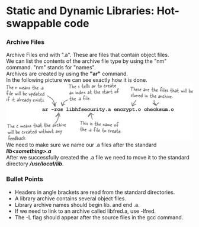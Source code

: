 # Static and Dynamic Libraries: Hot-swappable code

### Archive Files
Archive Files end with ".a". These are files that contain object files.  
We can list the contents of the archive file type by using the "nm" command. "nm" stands for "names".  
Archives are created by using the **"ar"** command.  
In the following picture we can see exactly how it is done.  
![create an archive](archive.png "Create an Archive")
We need to make sure we name our .a files after the standard ***lib\<something>.a***  
After we successfully created the .a file we need to move it to the standard directory ***/usr/local/lib***.

### Bullet Points
 - Headers in angle brackets are read from the standard directories.
 - A library archive contains several object files.
 - Library archive names should begin lib. and end .a.
 - If we need to link to an archive called libfred.a, use -lfred.
 - The -L flag should appear after the source files in the gcc command.
